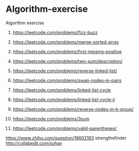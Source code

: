 
# Algorithm-exercise
Algorithm exercise


1. https://leetcode.com/problems/fizz-buzz 
2. https://leetcode.com/problems/merge-sorted-array 
3. https://leetcode.com/problems/first-missing-positive
4. https://leetcode.com/problems/two-sum/description/

1. https://leetcode.com/problems/reverse-linked-list/
2. https://leetcode.com/problems/swap-nodes-in-pairs
3. https://leetcode.com/problems/linked-list-cycle
4. https://leetcode.com/problems/linked-list-cycle-ii
5. https://leetcode.com/problems/reverse-nodes-in-k-group/
6. https://leetcode.com/problems/3sum
7. https://leetcode.com/problems/valid-parentheses/

https://www.zhihu.com/question/19602183
strengthsfinder
http://collabedit.com/suhav
